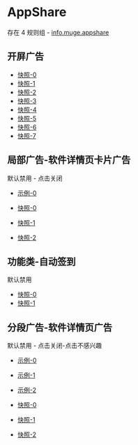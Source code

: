 # AppShare

存在 4 规则组 - [info.muge.appshare](/src/apps/info.muge.appshare.ts)

## 开屏广告

- [快照-0](https://i.gkd.li/i/12683168)
- [快照-1](https://i.gkd.li/i/12683211)
- [快照-2](https://i.gkd.li/i/12748893)
- [快照-3](https://i.gkd.li/i/12683145)
- [快照-4](https://i.gkd.li/i/12683173)
- [快照-5](https://i.gkd.li/i/13702708)
- [快照-6](https://i.gkd.li/i/13842826)
- [快照-7](https://i.gkd.li/i/13939089)

## 局部广告-软件详情页卡片广告

默认禁用 - 点击关闭

- [示例-0](https://m.gkd.li/57941037/c19bb8e3-abae-46ee-bfe9-d7846cd868bc)

- [快照-0](https://i.gkd.li/i/14160820)
- [快照-1](https://i.gkd.li/i/13712716)
- [快照-2](https://i.gkd.li/i/13761259)

## 功能类-自动签到

默认禁用

- [快照-0](https://i.gkd.li/i/13931265)
- [快照-1](https://i.gkd.li/i/13931279)

## 分段广告-软件详情页广告

默认禁用 - 点击关闭-点击不感兴趣

- [示例-0](https://m.gkd.li/57941037/3bc12aa2-7673-4261-9e3d-7e1605b22847)
- [示例-1](https://m.gkd.li/57941037/fefece63-2ec2-413c-a292-4583d58478fe)
- [示例-2](https://m.gkd.li/57941037/27a5eebc-a55a-466e-85f3-7642c23b4b3d)

- [快照-0](https://i.gkd.li/i/13758909)
- [快照-1](https://i.gkd.li/i/14160959)
- [快照-2](https://i.gkd.li/i/14161009)
